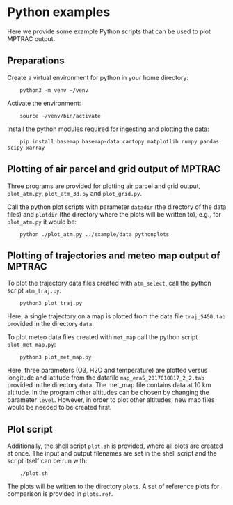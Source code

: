 # Python examples 

Here we provide some example Python scripts that can be used to plot MPTRAC output.

## Preparations

Create a virtual environment for python in your home directory:

```
    python3 -m venv ~/venv
```

Activate the environment:

```
    source ~/venv/bin/activate
```

Install the python modules required for ingesting and plotting the data:

```
    pip install basemap basemap-data cartopy matplotlib numpy pandas scipy xarray
```

## Plotting of air parcel and grid output of MPTRAC

Three programs are provided for plotting air parcel and grid output, `plot_atm.py`, `plot_atm_3d.py` and `plot_grid.py`.

Call the python plot scripts with parameter `datadir` (the directory of the data files) and `plotdir` (the directory where the plots will be written to), e.g., for `plot_atm.py` it would be:

```
    python ./plot_atm.py ../example/data pythonplots
```

## Plotting of trajectories and meteo map output of MPTRAC

To plot the trajectory data files created with `atm_select`, call the python script `atm_traj.py`:

```
    python3 plot_traj.py
```

Here, a single trajectory on a map is plotted from the data file `traj_5450.tab` provided in the directory `data`. 

To plot meteo data files created with `met_map` call the python script `plot_met_map.py`:

```
    python3 plot_met_map.py
```

Here, three parameters (O3, H2O and temperature) are plotted versus longitude and latitude from the datafile `map_era5_2017010817_2_2.tab` provided in the directory `data`. The met_map file contains data at 10 km altitude. In the program other altitudes can be chosen by changing the parameter `level`. However, in order to plot other altitudes, new map files would be needed to be created first.       

## Plot script

Additionally, the shell script `plot.sh` is provided, where all plots are created at once. The input and output filenames are set in the shell script and the script itself can be run with:

```
    ./plot.sh
```

The plots will be written to the directory `plots`. A set of reference plots for comparison is provided in `plots.ref`.
